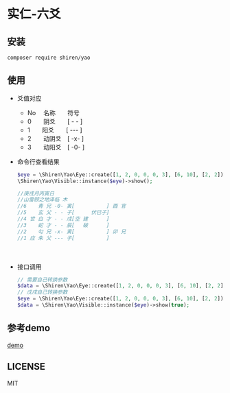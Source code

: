 # 实仁-六爻

## 安装

  ```shell
  composer require shiren/yao
  ```

## 使用

- 爻值对应
  - No　 名称　　符号
  - 0　　阴爻　　[ - - ] 
  - 1　　阳爻　　[ --- ] 
  - 2　　动阴爻　[ -x- ] 
  - 3　　动阳爻　[ -0- ]

- 命令行查看结果
  ```php
  $eye = \Shiren\Yao\Eye::create([1, 2, 0, 0, 0, 3], [6, 10], [2, 2])->look();
  \Shiren\Yao\Visible::instance($eye)->show();

  //庚戌月丙寅日  
  //山雷颐之地泽临 木  
  //6 　 青 兄 -0- 寅[　 　 　　　] 酉 官  
  //5 　 玄 父 - - 子[　 　 伏巳子] 　 　  
  //4 世 白 才 - - 戌[空 建 　　　] 　 　  
  //3 　 蛇 才 - - 辰[　 破 　　　] 　 　  
  //2 　 勾 兄 -x- 寅[　 　 　　　] 卯 兄  
  //1 应 朱 父 --- 子[　 　 　　　] 　 
  ```
　  
- 接口调用
  ```php
  // 需要自己转换参数
  $data = \Shiren\Yao\Eye::create([1, 2, 0, 0, 0, 3], [6, 10], [2, 2])->look()->toArray();
  // 戊戌自己转换参数
  $eye = \Shiren\Yao\Eye::create([1, 2, 0, 0, 0, 3], [6, 10], [2, 2])->look();
  $data = \Shiren\Yao\Visible::instance($eye)->show(true);
  ```

## 参考demo

[demo](demo/foo.php)

## LICENSE

  MIT